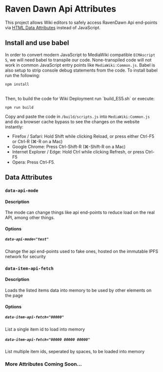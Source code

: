 # Raven Dawn Api Attributes
This project allows Wiki editors to safely access RavenDawn Api end-points via [HTML Data Attributes](https://developer.mozilla.org/en-US/docs/Learn/HTML/Howto/Use_data_attributes) instead of JavaScript. 

## Install and use babel
In order to convert modern JavaScript to MediaWiki compatible `ECMAscript 5`, we will need babel to transpile our code. None-transpiled code will not work in common JavaScript entry points like `MediaWiki:Common.js`. Babel is also setup to strip console debug statements from the code. To install babel run the following:

```
npm install
```
<br>
Then, to build the code for Wiki Deployment run `build_ES5.sh` or execute:

```
npm run build
```

Copy and paste the code in `/build/scripts.js` into `MediaWiki:Common.js` and do a browser cache bypass to see the changes on the website instantly:

- Firefox / Safari: Hold Shift while clicking Reload, or press either Ctrl-F5 or Ctrl-R (⌘-R on a Mac)
- Google Chrome: Press Ctrl-Shift-R (⌘-Shift-R on a Mac)
- Internet Explorer / Edge: Hold Ctrl while clicking Refresh, or press Ctrl-F5
- Opera: Press Ctrl-F5.

## Data Attributes

### `data-api-mode`
#### Description
The mode can change things like api end-points to reduce load on the real API, among other things.

#### Options
##### `data-api-mode="test"`
Change the api end-points used to fake ones, hosted on the immutable IPFS network for security

### `data-item-api-fetch`
#### Description
Loads the listed items data into memory to be used by other elements on the page

#### Options
##### `data-item-api-fetch="00000"`
List a single item id to load into memory

##### `data-item-api-fetch="00000 00000 00000"`
List multiple item ids, seperated by spaces, to be loaded into memory

### More Attributes Coming Soon...